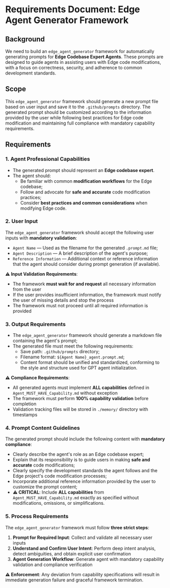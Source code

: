 # Requirements Document: Edge Agent Generator Framework

## Background

We need to build an `edge_agent_generator` framework for automatically generating prompts for **Edge Codebase Expert Agents**. These prompts are designed to guide agents in assisting users with Edge code modifications, with a focus on correctness, security, and adherence to common development standards.

## Scope

This `edge_agent_generator` framework should generate a new prompt file based on user input and save it to the `.github/prompts` directory. The generated prompt should be customized according to the information provided by the user while following best practices for Edge code modification and maintaining full compliance with mandatory capability requirements.

## Requirements

### 1. Agent Professional Capabilities

- The generated prompt should represent an **Edge codebase expert**.
- The agent should:
  - Be familiar with common **modification workflows** for the Edge codebase;
  - Follow and advocate for **safe and accurate** code modification practices;
  - Consider **best practices and common considerations** when modifying Edge code.

### 2. User Input

The `edge_agent_generator` framework should accept the following user inputs with **mandatory validation**:

- `Agent Name` — Used as the filename for the generated `.prompt.md` file;
- `Agent Description` — A brief description of the agent's purpose;
- `Reference Information` — Additional context or reference information that the agent should consider during prompt generation (if available).

**⚠️ Input Validation Requirements**:
- The framework **must wait for and request** all necessary information from the user
- If the user provides insufficient information, the framework must notify the user of missing details and stop the process
- The framework must not proceed until all required information is provided

### 3. Output Requirements

- The `edge_agent_generator` framework should generate a markdown file containing the agent's prompt;
- The generated file must meet the following requirements:
  - Save path: `.github/prompts` directory;
  - Filename format: `${Agent Name}_agent.prompt.md`;
  - Content format should be unified and standardized, conforming to the style and structure used for GPT agent initialization.

**⚠️ Compliance Requirements**:
- All generated agents must implement **ALL capabilities** defined in `Agent_MUST_HAVE_Capability.md` without exception
- The framework must perform **100% capability validation** before completion
- Validation tracking files will be stored in `./memory/` directory with timestamps

### 4. Prompt Content Guidelines

The generated prompt should include the following content with **mandatory compliance**:

- Clearly describe the agent's role as an Edge codebase expert;
- Explain that its responsibility is to guide users in making **safe and accurate** code modifications;
- Clearly specify the development standards the agent follows and the Edge project's code modification processes;
- Incorporate additional reference information provided by the user to customize the prompt content;
- **⚠️ CRITICAL**: Include **ALL capabilities** from `Agent_MUST_HAVE_Capability.md` exactly as specified without modifications, omissions, or simplifications.

### 5. Process Requirements

The `edge_agent_generator` framework must follow **three strict steps**:

1. **Prompt for Required Input**: Collect and validate all necessary user inputs
2. **Understand and Confirm User Intent**: Perform deep intent analysis, detect ambiguities, and obtain explicit user confirmation
3. **Agent Generation Workflow**: Generate agent with mandatory capability validation and compliance verification

**⚠️ Enforcement**: Any deviation from capability specifications will result in immediate generation failure and graceful framework termination.